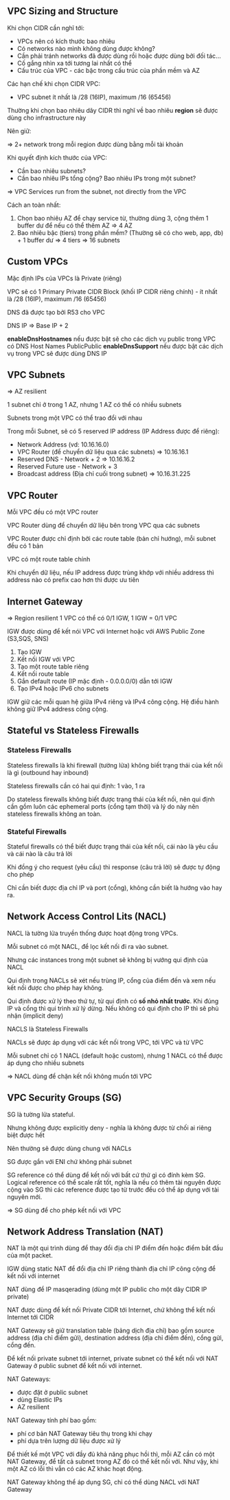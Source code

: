

## VPC Sizing and Structure

Khi chọn CIDR cần nghĩ tới:
- VPCs nên có kích thước bao nhiêu
- Có networks nào mình không dùng được không?
- Cần phải tránh networks đã được dùng rồi hoặc được dùng bởi đối tác...
- Cố gắng nhìn xa tới tương lai nhất có thể 
- Cấu trúc của VPC - các bậc trong cấu trúc của phần mềm và AZ

Các hạn chế khi chọn CIDR VPC:
- VPC subnet ít nhất là /28 (16IP), maximum /16 (65456)

Thường khi chọn bao nhiêu dãy CIDR thì nghĩ về bao nhiêu **region** sẽ được dùng cho infrastructure này

Nên giữ:

=> 2+ network trong mỗi region được dùng bằng mỗi tài khoản

Khi quyết định kích thước của VPC:
- Cần bao nhiêu subnets?
- Cần bao nhiêu IPs tổng cộng? Bao nhiêu IPs trong một subnet?

=> VPC Services run from the subnet, not directly from the VPC

Cách an toàn nhất:
1. Chọn bao nhiêu AZ để chạy service từ, thường dùng 3, cộng thêm 1 buffer dư để nếu có thể thêm AZ => 4 AZ
2. Bao nhiêu bậc (tiers) trong phần mềm? (Thường sẽ có cho web, app, db) + 1 buffer dư => 4 tiers
=> 16 subnets


## Custom VPCs

Mặc định IPs của VPCs là Private (riêng)

VPC sẽ có 1 Primary Private CIDR Block (khối IP CIDR riêng chính) - ít nhất là /28 (16IP), maximum /16 (65456)

DNS đã được tạo bởi R53 cho VPC

DNS IP => Base IP + 2

**enableDnsHostnames** nếu được bật sẽ cho các dịch vụ public trong VPC có DNS Host Names PublicPublic
**enableDnsSupport** nếu được bật các dịch vụ trong VPC sẽ được dùng DNS IP

## VPC Subnets
=> AZ resilient 

1 subnet chỉ ở trong 1 AZ, nhưng 1 AZ có thể có nhiều subnets

Subnets trong một VPC có thể trao đổi với nhau 

Trong mỗi Subnet, sẽ có 5 reserved IP address (IP Address được để riêng):
- Network Address (vd: 10.16.16.0)
- VPC Router (để chuyển dữ liệu qua các subnets) => 10.16.16.1
- Reserved DNS - Network + 2 => 10.16.16.2
- Reserved Future use - Network + 3
- Broadcast address (Địa chỉ cuối trong subnet) => 10.16.31.225

## VPC Router
Mỗi VPC đều có một VPC router

VPC Router dùng để chuyển dữ liệu bên trong VPC qua các subnets

VPC Router được chỉ định bởi các route table (bản chỉ hướng), mỗi subnet đều có 1 bản

VPC có một route table chính

Khi chuyển dữ liệu, nếu IP address được trùng khớp với nhiều address thì address nào có prefix cao hơn thì được ưu tiên

## Internet Gateway

=> Region resilient 
1 VPC có thể có 0/1 IGW, 1 IGW = 0/1 VPC 

IGW được dùng để kết nói VPC với Internet hoặc với AWS Public Zone (S3,SQS, SNS)

1. Tạo IGW
2. Kết nối IGW với VPC
3. Tạo một route table riêng
4. Kết nối route table
5. Gắn default route (IP mặc định - 0.0.0.0/0) dẫn tới IGW
6. Tạo IPv4 hoặc IPv6 cho subnets

IGW giữ các mỗi quan hệ giữa IPv4 riêng và IPv4 công cộng. Hệ điều hành không giữ IPv4 address công cộng. 

## Stateful vs Stateless Firewalls

### Stateless Firewalls

Stateless firewalls là khi firewall (tường lửa) không biết trạng thái của kết nối là gì (outbound hay inbound)

Stateless firewalls cần có hai qui định: 1 vào, 1 ra

Do stateless firewalls không biết được trạng thái của kết nối, nên qui định cần gồm luôn các ephemeral ports (cổng tạm thời) và lý do này nên stateless firewalls không an toàn. 

### Stateful Firewalls

Stateful firewalls có thể biết được trạng thái của kết nối, cái nào là yêu cầu và cái nào là câu trả lời

Khi đồng ý cho request (yêu cầu) thì response (câu trả lời) sẽ được tự động cho phép

Chỉ cần biết được địa chỉ IP và port (cổng), không cần biết là hướng vào hay ra. 

## Network Access Control Lits (NACL)

NACL là tường lửa truyền thống được hoạt động trong VPCs. 

Mỗi subnet có một NACL, để lọc kết nối đi ra vào subnet.

Nhưng các instances trong một subnet sẽ không bị vướng qui định của NACL

Qui định trong NACLs sẽ xét nếu trùng IP, cổng của điểm đến và xem nếu kết nối được cho phép hay không. 

Qui định được xử lý theo thứ tự, từ qui định có **số nhỏ nhất trước**. Khi đúng IP và cổng thì qui trình xử lý dừng. Nếu không có qui định cho IP thì sẽ phủ nhận (implicit deny)

NACLS là Stateless Firewalls

NACLs sẽ được áp dụng với các kết nối trong VPC, tới VPC và từ VPC

Mỗi subnet chỉ có 1 NACL (default hoặc custom), nhưng 1 NACL có thể được áp dụng cho nhiều subnets

=> NACL dùng để chặn kết nối không muốn tới VPC

## VPC Security Groups (SG)

SG là tường lửa stateful. 

Nhưng không được explicitly deny - nghĩa là không được từ chối ai riêng biệt được hết

Nên thường sẽ được dùng chung với NACLs

SG được gắn với ENI chứ không phải subnet

SG reference có thể dùng để kết nối với bất cứ thứ gì có đính kèm SG. Logical reference có thể scale rất tốt, nghĩa là nếu có thêm tài nguyên được cộng vào SG thì các reference được tạo từ trước đều có thể áp dụng với tài nguyên mới. 

=> SG dùng để cho phép kết nối với VPC


## Network Address Translation (NAT)

NAT là một qui trình dùng để thay đổi địa chỉ IP điểm đến hoặc điểm bắt đầu của một packet.

IGW dùng static NAT để đổi địa chỉ IP riêng thành địa chỉ IP công cộng để kết nối với internet

NAT dùng để IP masqerading (dùng một IP public cho một dãy CIDR IP private)

NAT được dùng để kết nối Private CIDR tới Internet, chứ không thể kết nối Internet tới CIDR

NAT Gateway sẽ giữ translation table (bảng dịch địa chỉ) bao gồm source address (địa chỉ điểm gửi), destination address (địa chỉ điểm đến), cổng gửi, cổng đến. 

Để kết nối private subnet tới internet, private subnet có thể kết nối với NAT Gateway ở public subnet để kết nối với internet. 

NAT Gateways:
 - được đặt ở public subnet 
 - dùng Elastic IPs
 - AZ resilient

NAT Gateway tính phí bao gồm:
- phí cơ bản NAT Gateway tiêu thụ trong khi chạy 
- phí dựa trên lượng dữ liệu được xử lý

Để thiết kế một VPC với đầy đủ khả năng phục hồi thì, mỗi AZ cần có một NAT Gateway, để tất cả subnet trong AZ đó có thể kết nối với. Như vậy, khi một AZ có lỗi thì vẫn có các AZ khác hoạt động.                         

NAT Gateway không thể áp dụng SG, chỉ có thể dùng NACL với NAT Gateway


